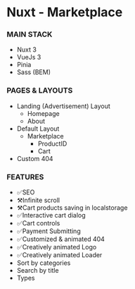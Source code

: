 # Nuxt - Marketplace

### MAIN STACK

- Nuxt 3
- VueJs 3
- Pinia
- Sass (BEM)

### PAGES & LAYOUTS

- Landing (Advertisement) Layout
  - Homepage
  - About
- Default Layout
  - Marketplace
    - ProductID
    - Cart
- Custom 404

### FEATURES

- ✅SEO
- ⚒️Infinite scroll
- ⚒️Cart products saving in localstorage
- ✅Interactive cart dialog
- ✅Cart controls
- ✅Payment Submitting
- ✅Customized & animated 404
- ✅Creatively animated Logo
- ✅Creatively animated Loader
- Sort by categories
- Search by title
- Types
